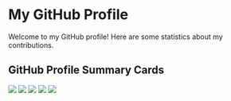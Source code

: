 # My GitHub Profile

Welcome to my GitHub profile! Here are some statistics about my contributions.

## GitHub Profile Summary Cards

![](http://github-profile-summary-cards.vercel.app/api/cards/profile-details?username=8408323&theme=tokyonight)
![](http://github-profile-summary-cards.vercel.app/api/cards/repos-per-language?username=8408323&theme=tokyonight)
![](http://github-profile-summary-cards.vercel.app/api/cards/most-commit-language?username=8408323&theme=tokyonight)
![](http://github-profile-summary-cards.vercel.app/api/cards/stats?username=8408323&theme=tokyonight)
![](http://github-profile-summary-cards.vercel.app/api/cards/productive-time?username=8408323&theme=tokyonight&utcOffset=8)


<!--
**8408323/8408323** is a ✨ _special_ ✨ repository because its `README.md` (this file) appears on your GitHub profile.

Here are some ideas to get you started:

- 🔭 I’m currently working on ...
- 🌱 I’m currently learning ...
- 👯 I’m looking to collaborate on ...
- 🤔 I’m looking for help with ...
- 💬 Ask me about ...
- 📫 How to reach me: ...
- 😄 Pronouns: ...
- ⚡ Fun fact: ...
-->
